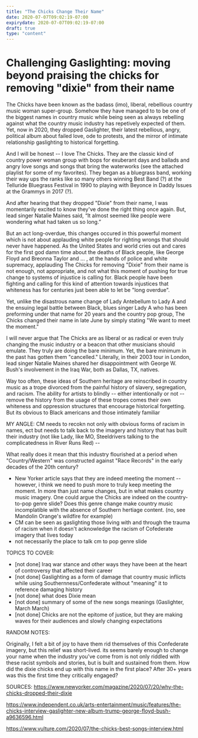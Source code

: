```yaml
---
title: "The Chicks Change Their Name"
date: 2020-07-07T09:02:19-07:00
expirydate: 2020-07-07T09:02:19-07:00
draft: true
type: "content"
---
```

# Challenging Gaslighting: moving beyond praising the chicks for removing "dixie" from their name
The Chicks have been known as the badass (imo), liberal, rebellious country music woman super-group. Somehow they have managed to
to be one of the biggest names in country music while being seen as always rebelling against what the
country music industry has repetively expected of them. Yet, now in 2020, they dropped Gaslighter, their latest rebellious, 
angry, political album about failed love, ode to protests, and the mirror of intimate relationship gaslighting to historical
forgetting. 

And I will be honest -- I love The Chicks. They are the classic kind of country power woman group with bops for exuberant 
days and ballads and angry love songs and songs that bring the waterworks (see the attached playlist for some of my favorites).
They began as a bluegrass band, working their way ups the ranks like so many others winning Best Band (?) at the Telluride 
Bluegrass Festival in 1990 to playing with Beyonce in Daddy Issues at the Grammys in 2017 (?). 

And after hearing that they dropped "Dixie" from their name, I was momentarily excited to know they've done the right 
thing once again. But, lead singer Natalie Maines said, “It almost seemed like people were wondering what had taken us so long.”

But an act long-overdue, this changes occured in this powerful moment which is not about applauding white people for righting wrongs that should never have
happened. As the United States and world cries out and cares for the first god damn time about the deaths of Black people, like George Floyd
and Breonna Taylor and ... , at the hands of police and white supremacy, applauding The Chicks for removing "Dixie" from 
their name is not enough, not appropriate, and not what this moment of pushing for true change to systems of injustice is 
calling for. Black people have been fighting and calling for this kind of attention towards injustices that whiteness 
has for centuries just been able to let be "long overdue".

Yet, unlike the disastrous name change of Lady Antebellum to Lady A and the ensuing legal battle between Black, blues singer
Lady A who has been preforming under that name for 20 years and the country pop group, The Chicks changed their name 
in late June by simply stating "We want to meet the moment." 

I will never argue that The Chicks are as liberal or as radical or even truly changing the music industry or a beacon that
other musicians should emulate. They truly are doing the bare minimum. Yet, the bare minimum in the past has gotten them 
"cancelled." Literally, in their 2003 tour in London, lead singer Natalie Maines shared her disappointment with George W. Bush's 
involvement in the Iraq War, both as Dallas, TX, natives. 

Way too often, these ideas of Southern heritage are reinscribed in country music as a trope divorced from the painful history 
of slavery, segregation, and racism. The ability for artists to blindly -- either intentionally or not -- remove the history 
from the usage of these tropes comes their own whiteness and oppression structures that encourage historical forgetting.
But its obvious to Black americans and those intimately familiar 


MY ANGLE: CM needs to recokn not only with obvious forms of racism in names, ect but needs to talk back to the imagery and 
history that has built their industry (not like Lady, like MO, Steeldrivers talking to the complicatedness in River Runs Red) -- 

What really does it mean that this industry flourished at a period when "Country/Western" was constructed against "Race Records" in the early
decades of the 20th century? 

- New Yorker article says that they are indeed meeting the moment -- however, i think we need to push more to truly keep
meeting the moment. In more than just name changes, but in what makes country music imagery. One could argue the Chicks
are indeed on the country-to-pop genre slide? Does this genre change make country music incomplatible with the absence of 
Southern hertiage content. (no, see Mandolin Orange's wildfire for example)
- CM can be seen as gaslighting those living with and through the trauma of racism when it doesn't acknowledge the racism 
of Cofederate imagery that lives today 
- not necessarily the place to talk cm to pop genre slide 

TOPICS TO COVER: 
- [not done] Iraq war stance and other ways they have been at the heart of controversy that affected their career
- [not done] Gaslighting as a form of damage that country music inflicts while using Southernness/Confederate without "meaning" it to reference damaging history 
- [not done] what does Dixie mean 
- [not done] summary of some of the new songs meanings (Gaslighter, March March)
- [not done] Chicks are not the epitome of justice, but they are making waves for their audiences and slowly changing expectations

RANDOM NOTES: 

Originally, I felt a bit of joy to have them rid themselves of this Confederate imagery, but this relief was short-lived.
its seems barely enough to change your name when the industry you've come from is not only riddled with these racist symbols and stories, but is built and sustained from them.
How did the dixie chicks end up with this name in the first place? After 30+ years was this the first time they critically engaged?

SOURCES: 
https://www.newyorker.com/magazine/2020/07/20/why-the-chicks-dropped-their-dixie

https://www.independent.co.uk/arts-entertainment/music/features/the-chicks-interview-gaslighter-new-album-trump-george-floyd-bush-a9636596.html

https://www.vulture.com/2020/07/the-chicks-best-songs-interview.html




